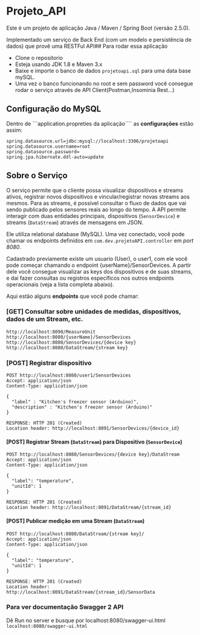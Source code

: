# Projeto_API
Este é um projeto de aplicação Java / Maven / Spring Boot (versão 2.5.0).

Implementado um serviço de Back End (com um modelo e persistência de dados) que provê uma RESTFul API## Para rodar essa aplicação

* Clone o repositorio 
* Esteja usando JDK 1.8 e Maven 3.x
* Baixe e importe o banco de dados  ```projetoapi.sql``` para uma data base mySQL. 
* Uma vez o banco funcionando no root e sem password você consegue rodar o serviço através de API Client(Postman,Insominia Rest...)

## Configuração do MySQL

Dentro de ```application.propreties da aplicação```` as **configurações** estão assim:
```
spring.datasource.url=jdbc:mysql://localhost:3306/projetoapi
spring.datasource.username=root
spring.datasource.password=
spring.jpa.hibernate.ddl-auto=update 
```

## Sobre o Serviço

O serviço permite que o cliente possa visualizar dispositivos e streams ativos, registrar novos dispositivos e vincular/registrar novas streams aos mesmos. Para as streams, é possível consultar o fluxo de dados que vai sendo publicado pelos sensores reais ao longo do tempo. A API permite interagir com duas entidades principais, dispositivos (```SensorDevice```) e streams (```DataStream```) através de mensagens em JSON.

Ele utiliza relational database (MySQL). Uma vez conectado, você pode chamar os endpoints definidos em ```com.dev.projetoAPI.controller``` em *port 8080*.

Cadastrado previamente existe um usuario (User), o user1, com ele você pode começar chamando o endpoint {userName}/SensorDevices. A partir dele você consegue visualizar as keys dos dispositivos e de suas streams, e dai fazer consultas ou registros específicos nos outros endpoints operacionais (veja a lista completa abaixo).
 
Aqui estão alguns **endpoints** que você pode chamar:

### [GET] Consultar sobre unidades de medidas, dispositivos, dados de um Stream, etc.

```
http://localhost:8090/MeasureUnit
http://localhost:8080/{userName}/SensorDevices
http://localhost:8080/SensorDevices/{device key}
http://localhost:8080/DataStream/{stream key}
```

### [POST] Registrar dispositivo

```
POST http://localhost:8080/user1/SensorDevices
Accept: application/json
Content-Type: application/json

{
  "label" : "Kitchen's freezer sensor (Arduino)",
  "description" : "Kitchen's freezer sensor (Arduino)"
}

RESPONSE: HTTP 201 (Created)
Location header: http://localhost:8091/SensorDevices/{device_id}
```

#### [POST] Registrar Stream (```DataStream```) para Dispositivo (```SensorDevice```)

```
POST http://localhost:8080/SensorDevices/{device key}/DataStream
Accept: application/json
Content-Type: application/json

{
  "label": "temperature",
  "unitId": 1
}

RESPONSE: HTTP 201 (Created)
Location header: http://localhost:8091/DataStream/{stream_id}
```

#### [POST] Publicar medição em uma Stream (```DataStream```)

```
POST http://localhost:8080/DataStream/{stream key}/
Accept: application/json
Content-Type: application/json

{
  "label": "temperature",
  "unitId": 1
}

RESPONSE: HTTP 201 (Created)
Location header: http://localhost:8091/DataStream/{stream_id}/SensorData
```

### Para ver documentação Swagger 2 API 

Dê Run no server e busque por localhost:8080/swagger-ui.html ```localhost:8080/swagger-ui.html```
